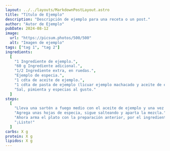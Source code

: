 ```yaml
---
layout: ../../layouts/MarkdownPostLayout.astro
title: "Título de Ejemplo"
description: "Descripción de ejemplo para una receta o un post."
author: "Autor de Ejemplo"
pubDate: 2024-08-12
image:
  url: "https://picsum.photos/500/500"
  alt: "Imagen de ejemplo"
tags: ["tag 1", "tag 2"]
ingredients:
  [
    "1 Ingrediente de ejemplo.",
    "60 g Ingrediente adicional.",
    "1/2 Ingrediente extra, en ruedas.",
    "Ejemplo de especia.",
    "1 cdta de aceite de ejemplo.",
    "1 cdta de pasta de ejemplo (licuar ejemplo machacado y aceite de ejemplo).",
    "Sal, pimienta y especias al gusto."
  ]
steps:
  [
    "Lleva una sartén a fuego medio con el aceite de ejemplo y una vez caliente, adiciona los ingredientes, sal, pimienta y pasta de ejemplo. Saltea bien.",
    "Agrega unas hojas de especia, sigue salteando y aparta la mezcla.",
    "Ahora arma el plato con la preparación anterior, por el ingrediente principal agregar el ejemplo, el ingrediente preparado y 1 hoja de especia para decorar.",
    "¡Listo!"
  ]
carbs: X g
protein: X g
lipidos: X g
---
```

